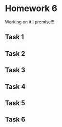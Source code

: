 # Homework 6

Working on it I promise!!!

## Task 1

## Task 2

## Task 3

## Task 4

## Task 5

## Task 6
